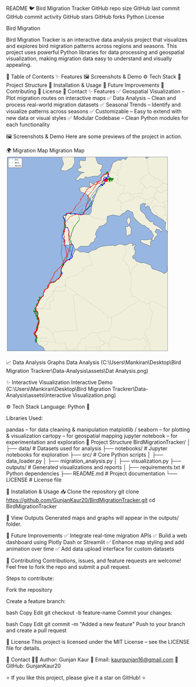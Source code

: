 README
🐦 Bird Migration Tracker
GitHub repo size GitHub last commit GitHub commit activity GitHub stars GitHub forks Python License

Bird Migration

Bird Migration Tracker is an interactive data analysis project that visualizes and explores bird migration patterns across regions and seasons.
This project uses powerful Python libraries for data processing and geospatial visualization, making migration data easy to understand and visually appealing.

📌 Table of Contents
✨ Features
🖼️ Screenshots & Demo
⚙️ Tech Stack
📂 Project Structure
🚀 Installation & Usage
🔮 Future Improvements
🤝 Contributing
📜 License
📧 Contact
✨ Features
✅ Geospatial Visualization – Plot migration routes on interactive maps
✅ Data Analysis – Clean and process real-world migration datasets
✅ Seasonal Trends – Identify and visualize patterns across seasons
✅ Customizable – Easy to extend with new data or visual styles
✅ Modular Codebase – Clean Python modules for each functionality

🖼️ Screenshots & Demo
Here are some previews of the project in action.


🌍 Migration Map
Migration Map 
![alt text](<Migration Map.png>)

📈 Data Analysis Graphs
Data Analysis (C:\Users\Mankiran\Desktop\Bird Migration Trackrer\Data-Analysis\assets\Dat Analysis.png)

✨ Interactive Visualization
Interactive  Demo (C:\Users\Mankiran\Desktop\Bird Migration Trackrer\Data-Analysis\assets\Interactive Visualization.png)

⚙️ Tech Stack
Language: Python 🐍

Libraries Used:

pandas – for data cleaning & manipulation
matplotlib / seaborn – for plotting & visualization
cartopy – for geospatial mapping
jupyter notebook – for experimentation and exploration
📂 Project Structure
BirdMigrationTracker/ │ ├── data/ # Datasets used for analysis ├── notebooks/ # Jupyter notebooks for exploration ├── src/ # Core Python scripts │ ├── data_loader.py │ ├── migration_analysis.py │ ├── visualization.py ├── outputs/ # Generated visualizations and reports │ ├── requirements.txt # Python dependencies ├── README.md # Project documentation └── LICENSE # License file

🚀 Installation & Usage
📥 Clone the repository
git clone https://github.com/GunjanKaur20/BirdMigrationTracker.git
cd BirdMigrationTracker

📂 View Outputs
Generated maps and graphs will appear in the outputs/ folder.

🔮 Future Improvements
✅ Integrate real-time migration APIs
✅ Build a web dashboard using Plotly Dash or Streamlit
✅ Enhance map styling and add animation over time
✅ Add data upload interface for custom datasets

🤝 Contributing
Contributions, issues, and feature requests are welcome!
Feel free to fork the repo and submit a pull request.

Steps to contribute:

Fork the repository

Create a feature branch:

bash
Copy
Edit
git checkout -b feature-name
Commit your changes:

bash
Copy
Edit
git commit -m "Added a new feature"
Push to your branch and create a pull request

📜 License
This project is licensed under the MIT License – see the LICENSE file for details.

📧 Contact
👩‍💻 Author: Gunjan Kaur
📩 Email: kaurgunjan16@gmail.com
🔗 GitHub: GunjanKaur20

⭐ If you like this project, please give it a star on GitHub! ⭐

